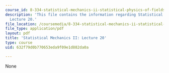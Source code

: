 ```yaml
---
course_id: 8-334-statistical-mechanics-ii-statistical-physics-of-fields-spring-2014
description: 'This file contains the information regarding Statistical Mechanics II:
  Lecture 20.'
file_location: /coursemedia/8-334-statistical-mechanics-ii-statistical-physics-of-fields-spring-2014/632f79d0b770653eda9f09e1d882da0a_MIT8_334S14_Lec20.pdf
file_type: application/pdf
layout: pdf
title: 'Statistical Mechanics II: Lecture 20'
type: course
uid: 632f79d0b770653eda9f09e1d882da0a

---
```

None
